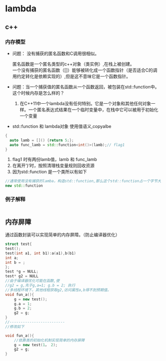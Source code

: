 # lambda
## c++
### 内存模型
- 问题： 没有捕获的匿名函数和C调用很相似。

  匿名函数是一个匿名类型的c++对象（类实例）,在栈上被创建。  
  一个没有捕获的匿名函数（[]）能够被转化成一个函数指针（是否适合C的调用约定转化是依赖实现的）,但是这不意味它是一个函数指针。

- 问题：当一个捕获值的匿名函数从一个函数返回，被包装在std::function中。这个时候内存是怎么样的？

  1. 在C++11中一个lambda没有任何特别。它是一个对象和其他任何对象一样。一个匿名表达式结果在一个临时变量中，在栈中它可以被用于初始化一个变量


- std::function 和 lambda对象 使用值语义,copyalbe
```C++
{
  auto lamb = []() {return 5;};
  auto func_lamb = std::function<int()>(lamb);// flag1
}
```
1. flag1 时有两份lamb值，lamb 和 func_lamb
2. 在离开‘}’时，按照清理栈变量规则回收资源
3. 因为std::function 是一个类所以有如下
```c++
//通常使用没有捕获的lamba，构造std::function,那么这个std::function占一个字节大小（空类）
new std::function
```
  
### 例子解释

```C++

```

## 内存屏障

通过函数封装可以实现简单的内存屏障。（防止编译器优化）

```C++
struct test{
test();
test(int a1, int b1):a(a1),b(b1)
int a;
int b = ;
};
test *g = NULL;
test* g2 = NULL
//由于编译器优化可能在函数,使
//g2 = g,先于g,a=1; g.b = 2; 执行
//多线程环境下，其他线程获取g2,访问属性a,b得不到预期值。
void fun_a(){
    g = new test();
    g.a = 1;
    g.b = 2;
    g2 = g;
}
//-------------------------
//修改如下

void fun_a(){
    //依靠类的初始化机制实现简单的内存屏障
    g = new test(1， 2);
    g2 = g;
}
```

